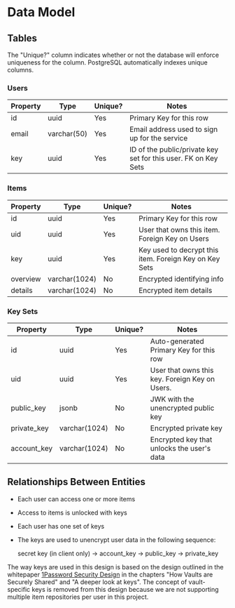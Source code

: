 # Data Model

## Tables

The "Unique?" column indicates whether or not the database will enforce uniqueness for the column. PostgreSQL automatically indexes unique columns.

### Users

| Property | Type        | Unique? | Notes                                                          |
| -------- | ----------- | ------- | -------------------------------------------------------------- |
| id       | uuid        | Yes     | Primary Key for this row                                       |
| email    | varchar(50) | Yes     | Email address used to sign up for the service                  |
| key      | uuid        | Yes     | ID of the public/private key set for this user. FK on Key Sets |

### Items

| Property | Type          | Unique? | Notes                                                  |
| -------- | ------------- | ------- | ------------------------------------------------------ |
| id       | uuid          | Yes     | Primary Key for this row                               |
| uid      | uuid          | Yes     | User that owns this item. Foreign Key on Users         |
| key      | uuid          | Yes     | Key used to decrypt this item. Foreign Key on Key Sets |
| overview | varchar(1024) | No      | Encrypted identifying info                             |
| details  | varchar(1024) | No      | Encrypted item details                                 |

### Key Sets

| Property    | Type          | Unique? | Notes                                          |
| ----------- | ------------- | ------- | ---------------------------------------------- |
| id          | uuid          | Yes     | Auto-generated Primary Key for this row        |
| uid         | uuid          | Yes     | User that owns this key. Foreign Key on Users. |
| public_key  | jsonb         | No      | JWK with the unencrypted public key            |
| private_key | varchar(1024) | No      | Encrypted private key                          |
| account_key | varchar(1024) | No      | Encrypted key that unlocks the user's data     |

## Relationships Between Entities

- Each user can access one or more items
- Access to items is unlocked with keys
- Each user has one set of keys
- The keys are used to unencrypt user data in the following sequence:

  secret key (in client only) -> account_key -> public_key -> private_key

The way keys are used in this design is based on the design outlined in the whitepaper [1Password Security Design](https://1passwordstatic.com/files/security/1password-white-paper.pdf) in the chapters "How Vaults are Securely Shared" and "A deeper look at keys". The concept of vault-specific keys is removed from this design because we are not supporting multiple item repositories per user in this project.
